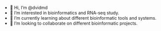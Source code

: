 - 👋 Hi, I’m @dvidmd
- 👀 I’m interested in bioinformatics and RNA-seq study.
- 🌱 I’m currently learning about different bioinformatic tools and systems.
- 💞️ I’m looking to collaborate on different bioinformatic projects.

<!---
dvidmd/dvidmd is a ✨ special ✨ repository because its `README.md` (this file) appears on your GitHub profile.
You can click the Preview link to take a look at your changes.
--->
